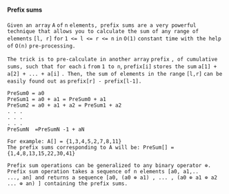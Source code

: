 
#### Prefix sums
```Given an array``` `A` ```of``` `n` ```elements, prefix sums are a very powerful technique that allows you to calculate the sum of any range of elements``` `[l, r]` ```for``` `1 <= l <= r <= n` ```in``` `O(1)` ```constant time with the help of``` `O(n)` ```pre-processing.```

```The trick is to pre-calculate in another array``` `prefix` ```, of cumulative sums, such that for each``` `i` ```from``` `1 to n`, `prefix[i]` ```stores the sum``` `a[1] + a[2] + ... + a[i]` ```. Then, the sum of elements in the range``` `[l,r]` ```can be easily found out as``` `prefix[r] - prefix[l-1].`
```
PreSum0 = a0
PreSum1 = a0 + a1 = PreSum0 + a1
PreSum2 = a0 + a1 + a2 = PreSum1 + a2
. . .
. . .
. . .
PreSumN  =PreSumN -1 + aN

For example: A[] = {1,3,4,5,2,7,8,11}
The prefix sums corresponding to A will be: PreSum[] = {1,4,8,13,15,22,30,41}
```
```
Prefix sum operations can be generalized to any binary operator ⊕. Prefix sum operation takes a sequence of n elements [a0, a1,..
..., an] and returns a sequence [a0, (a0 ⊕ a1) , ... , (a0 ⊕ a1 ⊕ a2 ... ⊕ an) ] containing the prefix sums.
```
